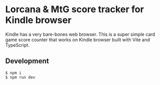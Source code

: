 # Lorcana & MtG score tracker for Kindle browser

Kindle has a very bare-bones web browser. This is a super simple card game score counter that works on Kindle browser built with Vite and TypeScript.

## Development

```
$ npm i
$ npm run dev
```